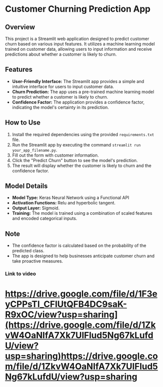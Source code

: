 # Customer Churning Prediction App

## Overview

This project is a Streamlit web application designed to predict customer churn based on various input features. It utilizes a machine learning model trained on customer data, allowing users to input information and receive predictions about whether a customer is likely to churn.

## Features

- **User-Friendly Interface:** The Streamlit app provides a simple and intuitive interface for users to input customer data.
- **Churn Prediction:** The app uses a pre-trained machine learning model to predict whether a customer is likely to churn.
- **Confidence Factor:** The application provides a confidence factor, indicating the model's certainty in its prediction.

## How to Use

1. Install the required dependencies using the provided `requirements.txt` file.
2. Run the Streamlit app by executing the command `streamlit run your_app_filename.py`.
3. Fill out the form with customer information.
4. Click the "Predict Churn" button to see the model's prediction.
5. The result will display whether the customer is likely to churn and the confidence factor.

## Model Details

- **Model Type:** Keras Neural Network using a Functional API
- **Activation Functions:** Relu and hyperbolic tangent.
- **Output Layer:** Sigmoid.
- **Training:** The model is trained using a combination of scaled features and encoded categorical inputs.

## Note

- The confidence factor is calculated based on the probability of the predicted class.
- The app is designed to help businesses anticipate customer churn and take proactive measures.

### Link to video
# https://drive.google.com/file/d/1F3eyCPPsTI_CFIUtQFB4DC9saK-R9xOC/view?usp=sharing](https://drive.google.com/file/d/1ZkvW4OaNIfA7Xk7UlFlud5Ng67kLufdU/view?usp=sharing)https://drive.google.com/file/d/1ZkvW4OaNIfA7Xk7UlFlud5Ng67kLufdU/view?usp=sharing
